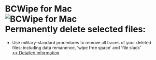 # BCWipe for Mac<br />![BCWipe for Mac](https://mycommerce.akamaized.net/api/pimages/P300779916/BIG/300779916.PNG)<br />Permanently delete selected files:
- Use military-standard procedures to remove all traces of your deleted files; including data remanence, ‘wipe free space’ and ‘file slack’<br />[>> Detailed information](https://secure.shareit.com/shareit/product.html?productid=300779916&affiliateid=200057808)